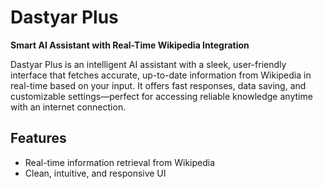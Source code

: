 # Dastyar Plus

**Smart AI Assistant with Real-Time Wikipedia Integration**

Dastyar Plus is an intelligent AI assistant with a sleek, user-friendly interface that fetches accurate, up-to-date information from Wikipedia in real-time based on your input. It offers fast responses, data saving, and customizable settings—perfect for accessing reliable knowledge anytime with an internet connection.

## Features

- Real-time information retrieval from Wikipedia  
- Clean, intuitive, and responsive UI  
